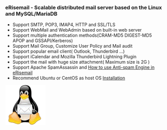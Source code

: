 ### eRisemail - Scalable distributed mail server based on the Linux and MySQL/MariaDB 
* Support SMTP, POP3, IMAP4, HTTP and SSL/TLS
* Support WebMail and WebAdmin based on built-in web server
* Support multiple authentication methods(CRAM-MD5 DIGEST-MD5 APOP and GSSAPI/Kerberos)
* Support Mail Group, Customize User Policy and Mail audit
* Support popular email client( Outlook, Thunderbird ...)
* Support iCalendar and Mozilla Thunderbird Lightning Plugin
* Support the mail with huge size attachment( Maximum size is 2G )
* Support Apache SpamAssassin and [How to use Anti-spam Engine in eRisemail](https://github.com/uplusware/erisemail/wiki/How-to-use-Anti-spam-Engine-in-eRisemail)
* Recommend Ubuntu or CentOS as host OS [Installation](https://github.com/uplusware/erisemail/wiki/Installation)

![erisemail](https://raw.githubusercontent.com/uplusware/erisemail/master/doc/erisemail.gif)
